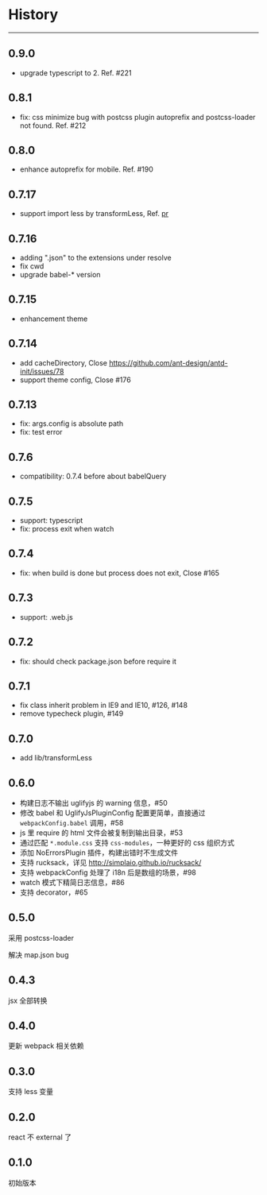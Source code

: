 # History

---

## 0.9.0

- upgrade typescript to 2. Ref. #221

## 0.8.1

- fix: css minimize bug with postcss plugin autoprefix and postcss-loader not found. Ref. #212

## 0.8.0

- enhance autoprefix for mobile. Ref. #190

## 0.7.17

- support import less by transformLess, Ref. [pr](https://github.com/ant-tool/atool-build/pull/188)

## 0.7.16

- adding ".json" to the extensions under resolve
- fix cwd
- upgrade babel-* version

## 0.7.15

- enhancement theme

## 0.7.14

- add cacheDirectory, Close https://github.com/ant-design/antd-init/issues/78
- support theme config, Close #176

## 0.7.13

- fix: args.config is absolute path
- fix: test error

## 0.7.6

- compatibility: 0.7.4 before about babelQuery

## 0.7.5

- support: typescript
- fix: process exit when watch

## 0.7.4

- fix: when build is done but process does not exit, Close #165

## 0.7.3

- support: .web.js

## 0.7.2

- fix: should check package.json before require it

## 0.7.1

- fix class inherit problem in IE9 and IE10, #126, #148
- remove typecheck plugin, #149

## 0.7.0

- add lib/transformLess

## 0.6.0

- 构建日志不输出 uglifyjs 的 warning 信息，#50
- 修改 babel 和 UglifyJsPluginConfig 配置更简单，直接通过 `webpackConfig.babel` 调用，#58
- js 里 require 的 html 文件会被复制到输出目录，#53
- 通过匹配 `*.module.css` 支持 `css-modules`，一种更好的 css 组织方式
- 添加 NoErrorsPlugin 插件，构建出错时不生成文件
- 支持 rucksack，详见 http://simplaio.github.io/rucksack/
- 支持 webpackConfig 处理了 i18n 后是数组的场景，#98
- watch 模式下精简日志信息，#86
- 支持 decorator，#65

## 0.5.0

采用 postcss-loader

解决 map.json bug

## 0.4.3

jsx 全部转换

## 0.4.0

更新 webpack 相关依赖

## 0.3.0

支持 less 变量

## 0.2.0

react 不 external 了

## 0.1.0

初始版本

